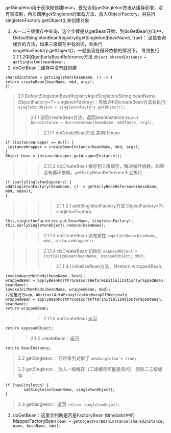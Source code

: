 getSingleton用于获取和创建bean，首先调用getSingleton方法从缓存获取，没有获取到，再次调用getSingleton的重载方法，放入ObjectFactory，并执行singletonFactory.getObject();来创建对象
	
1. 从一二三级缓存中查询，这个步骤是从getBean开始，到doGetBean方法中， DefaultSingletonBeanRegistry#getSingleton(beanName, true)：
	这是查询缓存的方法，如果三级缓存中有的话，会执行singletonFactory.getObject()，一般出现在循环依赖的情况下，
	导致执行2.1.1.2中的getEarlyBeanReference方法 
 ``` Object sharedInstance = getSingleton(beanName); ``` 
2. doGetBean：缓存中没有就创建
``` 
sharedInstance = getSingleton(beanName, () -> {
return createBean(beanName, mbd, args);
}); 
``` 
>2.1  DefaultSingletonBeanRegistry#getSingleton(String beanName, ObjectFactory<?> singletonFactory)：导致2中的createBean方法会执行
``` singletonObject = singletonFactory.getObject();	 ``` 	
>>2.1.1 调用createBean方法，返回beanInstance
``` Object beanInstance = doCreateBean(beanName, mbdToUse, args); ``` 		
>>>2.1.1.1  doCreateBean方法 实例化bean
``` 
if (instanceWrapper == null) {
 instanceWrapper = createBeanInstance(beanName, mbd, args);
}
Object bean = instanceWrapper.getWrappedInstance();
``` 
>>>2.1.1.2  doCreateBean 缓存到三级缓存，解决循环依赖，如果没有循环依赖，getEarlyBeanReference不会执行
``` 				
if (earlySingletonExposure) {					
addSingletonFactory(beanName, () -> getEarlyBeanReference(beanName, mbd, bean));				
}
``` 				
>>>>2.1.1.2.1 addSingletonFactory方法 ObjectFactory<?> singletonFactory
```
this.singletonFactories.put(beanName, singletonFactory);
this.earlySingletonObjects.remove(beanName);	
```
>>>2.1.1.3  doCreateBean  填充属性
```populateBean(beanName, mbd, instanceWrapper);```

>>>2.1.1.4  doCreateBean  初始化
```exposedObject = initializeBean(beanName, exposedObject, mbd);```				
>>>>2.1.1.4.1  initializeBean方法，并return wrappedBean;
```
invokeAwareMethods(beanName, bean);
wrappedBean = applyBeanPostProcessorsBeforeInitialization(wrappedBean, beanName);
invokeInitMethods(beanName, wrappedBean, mbd);
//这里进行aop，AbstractAutoProxyCreator#wrapIfNecessary
wrappedBean = applyBeanPostProcessorsAfterInitialization(wrappedBean, beanName);
return wrappedBean;
```				
>>>2.1.1.5  doCreateBean  返回	
```
return exposedObject;
```			
>>2.1.2 createBean：返回
```
return beanInstance;
```
		
>2.2 getSingleton： 已经拿到对象了
```newSingleton = true;```
>
>2.3 getSingleton： 放入一级缓存（二级缓存可能是空的） 删除二三级缓存
```
if (newSingleton) {
        addSingleton(beanName, singletonObject);
}
```
>2.4 getSingleton：返回
```return singletonObject;```
				
3. doGetBean：这里会判断是否是FactoryBean 如mybatis中的MapperFactoryBean
```bean = getObjectForBeanInstance(sharedInstance, name, beanName, mbd);```
